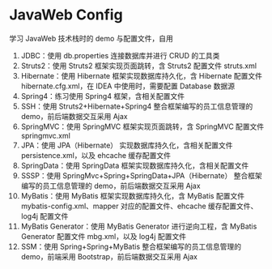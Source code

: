# JavaWeb Config

学习 JavaWeb 技术栈时的 demo 与配置文件，自用

1. JDBC：使用 db.properties 连接数据库并进行 CRUD 的工具类
2. Struts2：使用 Struts2 框架实现页面跳转，含 Struts2 配置文件 struts.xml
3. Hibernate：使用 Hibernate 框架实现数据库持久化，含 Hibernate 配置文件 hibernate.cfg.xml，在 IDEA 中使用时，需要配置 Database 数据源
4. Spring4：练习使用 Spring4 框架，含相关配置文件
5. SSH：使用 Struts2+Hibernate+Spring4 整合框架编写的员工信息管理的 demo，前后端数据交互采用 Ajax
6. SpringMVC：使用 SpringMVC 框架实现页面跳转，含 SpringMVC 配置文件 springmvc.xml
7. JPA：使用 JPA（Hibernate） 实现数据库持久化，含相关配置文件 persistence.xml，以及 ehcache 缓存配置文件
8. SpringData：使用 SpringData 框架实现数据库持久化，含相关配置文件
9. SSSP：使用 SpringMvc+Spring+SpringData+JPA（Hibernate） 整合框架编写的员工信息管理的 demo，前后端数据交互采用 Ajax
10. MyBatis：使用 MyBatis 框架实现数据库持久化，含 MyBatis 配置文件 mybatis-config.xml、mapper 对应的配置文件、ehcache 缓存配置文件、log4j 配置文件
11. MyBatis Generator：使用 MyBatis Generator 进行逆向工程，含 MyBatis Generator 配置文件 mbg.xml，以及 log4j 配置文件
12. SSM：使用 Spring+Spring+MyBatis 整合框架编写的员工信息管理的 demo，前端采用 Bootstrap，前后端数据交互采用 Ajax
